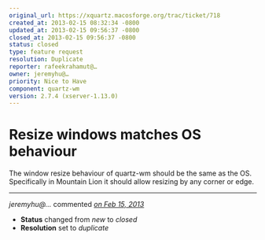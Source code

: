 ```yaml
---
original_url: https://xquartz.macosforge.org/trac/ticket/718
created_at: 2013-02-15 08:32:34 -0800
updated_at: 2013-02-15 09:56:37 -0800
closed_at: 2013-02-15 09:56:37 -0800
status: closed
type: feature request
resolution: Duplicate
reporter: rafeekrahamut@…
owner: jeremyhu@…
priority: Nice to Have
component: quartz-wm
version: 2.7.4 (xserver-1.13.0)
---
```


Resize windows matches OS behaviour
===================================


The window resize behaviour of quartz-wm should be the same as the OS. Specifically in Mountain Lion it should allow resizing by any corner or edge.



---

*jeremyhu@…* commented *[on Feb 15, 2013](https://xquartz.macosforge.org/trac/ticket/718#comment:1 "February 15, 2013 at 9:56 AM PST")*

-   **Status** changed from *new* to *closed*
-   **Resolution** set to *duplicate*



